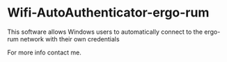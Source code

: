 # Wifi-AutoAuthenticator-ergo-rum
This software allows Windows users to automatically connect to the ergo-rum network with their own credentials

For more info contact me.
